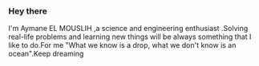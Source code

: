 
### Hey there 
I'm Aymane EL MOUSLIH ,a science and engineering enthusiast .Solving real-life problems and learning new things will be always something that I like to do.For me
"What we know is a drop, what we don't know is an ocean".Keep dreaming 

